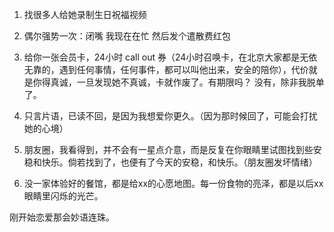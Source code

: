 1. 找很多人给她录制生日祝福视频
2. 偶尔强势一次：闭嘴 我现在在忙 然后发个遣散费红包
3. 给你一张会员卡，24小时 call out 券（24小时召唤卡，在北京大家都是无依无靠的，遇到任何事情，任何事件，都可以叫他出来，安全的陪你），代价就是你得真诚，一旦发现她不真诚，卡就作废了。有期限吗？ 没有，除非我脱单了。


1. 只言片语，已读不回，是因为我想爱你更久。（因为那时候回了，可能会打扰她的心境）
2. 朋友圈，我看得到，并不会有一星点介意，而是反复在你眼睛里试图找到些安稳和快乐。倘若找到了，也便有了今天的安稳，和快乐。（朋友圈发坏情绪）
3. 没一家体验好的餐馆，都是给xx的心愿地图。每一份食物的亮泽，都是以后xx眼睛里闪烁的光芒。

刚开始恋爱那会妙语连珠。